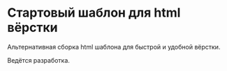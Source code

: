 Стартовый шаблон для html вёрстки
=
Альтернативная сборка html шаблона для быстрой и удобной вёрстки.

Ведётся разработка.